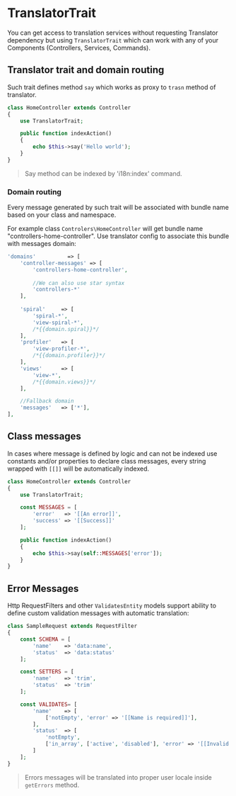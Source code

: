 # TranslatorTrait
You can get access to translation services without requesting Translator dependency but using
`TranslatorTrait` which can work with any of your Components (Controllers, Services, Commands).

## Translator trait and domain routing
Such trait defines method `say` which works as proxy to `trasn` method of translator.
```php
class HomeController extends Controller
{
    use TranslatorTrait;

    public function indexAction()
    {
        echo $this->say('Hello world');
    }
}
```

> Say method can be indexed by 'i18n:index' command.

### Domain routing
Every message generated by such trait will be associated with bundle name based on your class and 
namespace.

For example class `Controlers\HomeController` will get bundle name "controllers-home-controller".
Use translator config to associate this bundle with messages domain:

```php
'domains'          => [
    'controller-messages' => [
        'controllers-home-controller',
        
        //We can also use star syntax
        'controllers-*'
    ],
    
    'spiral'     => [
        'spiral-*',
        'view-spiral-*',
        /*{{domain.spiral}}*/
    ],
    'profiler'   => [
        'view-profiler-*',
        /*{{domain.profiler}}*/
    ],
    'views'      => [
        'view-*',
        /*{{domain.views}}*/
    ],

    //Fallback domain
    'messages'   => ['*'],
],
```

## Class messages
In cases where message is defined by logic and can not be indexed use constants and/or properties
to declare class messages, every string wrapped with `[[]]` will be automatically indexed.

```php
class HomeController extends Controller
{
    use TranslatorTrait;

    const MESSAGES = [
        'error'   => '[[An error]]',
        'success' => '[[Success]]'
    ];

    public function indexAction()
    {
        echo $this->say(self::MESSAGES['error']);
    }
}
```

## Error Messages
Http RequestFilters and other `ValidatesEntity` models support ability to define custom validation
messages with automatic translation:

```php
class SampleRequest extends RequestFilter
{
    const SCHEMA = [
        'name'    => 'data:name',
        'status'  => 'data:status'
    ];

    const SETTERS = [
        'name'    => 'trim',
        'status'  => 'trim'
    ];

    const VALIDATES= [
        'name'    => [
            ['notEmpty', 'error' => '[[Name is required]]'],
        ],
        'status'  => [
            'notEmpty',
            ['in_array', ['active', 'disabled'], 'error' => '[[Invalid status value]]']
        ]
    ];
}
```

> Errors messages will be translated into proper user locale inside `getErrors` method.
